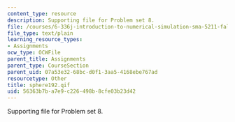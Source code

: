 ```yaml
---
content_type: resource
description: Supporting file for Problem set 8.
file: /courses/6-336j-introduction-to-numerical-simulation-sma-5211-fall-2003/56363b7ba7e9c226498b8cfe03b23d42_sphere192.qif
file_type: text/plain
learning_resource_types:
- Assignments
ocw_type: OCWFile
parent_title: Assignments
parent_type: CourseSection
parent_uid: 07a53e32-68bc-d0f1-3aa5-4168ebe767ad
resourcetype: Other
title: sphere192.qif
uid: 56363b7b-a7e9-c226-498b-8cfe03b23d42
---
```

Supporting file for Problem set 8.

